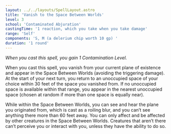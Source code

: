 ```yaml
---
layout: ../../layouts/SpellLayout.astro
title: 'Vanish to the Space Between Worlds'
level: 3
school: 'Contaminated Abjuration'
castingTime: '1 reaction, which you take when you take damage'
range: 'Self'
components: 'S, M (a delerium chip worth 10 gp) '
duration: '1 round'
---
```


*When you cast this spell, you gain 1 Contamination Level.*

When you cast this spell, you vanish from your current plane of existence and appear in the Space Between Worlds (avoiding the triggering damage). At the start of your next turn, you return to an unoccupied space of your choice within 30 feet of the space you vanished from. If no unoccupied space is available within that range, you appear in the nearest unoccupied space (chosen at random if more than one space is equally near).

While within the Space Between Worlds, you can see and hear the plane you originated from, which is cast as a roiling blur, and you can’t see anything there more than 60 feet away. You can only affect and be affected by other creatures in the Space Between Worlds. Creatures that aren’t there can’t perceive you or interact with you, unless they have the ability to do so.